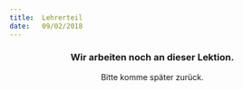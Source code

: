 ```yaml
---
title:  Lehrerteil
date:   09/02/2018
---
```


### <center>Wir arbeiten noch an dieser Lektion.</center>
<center>Bitte komme später zurück.</center>